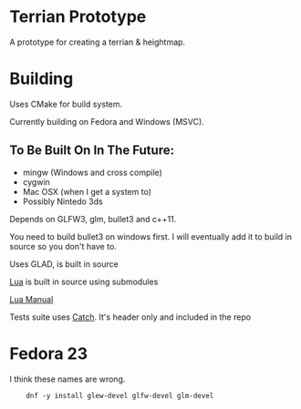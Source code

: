 # Terrian Prototype
A prototype for creating a terrian &amp; heightmap.

# Building
Uses CMake for build system.

Currently building on Fedora and Windows (MSVC).

## To Be Built On In The Future:
- mingw (Windows and cross compile)
- cygwin
- Mac OSX (when I get a system to)
- Possibly Nintedo 3ds

Depends on GLFW3, glm, bullet3 and c++11.

You need to build bullet3 on windows first. I will eventually add it to build in source so you don't have to.

Uses GLAD, is built in source

[Lua](https://github.com/LuaDist/lua/tree/5.2.4) is built in source using submodules

[Lua Manual](https://www.lua.org/manual/5.2/)

Tests suite uses [Catch](https://github.com/philsquared/Catch/tree/v1.2.1). It's header only and included in the repo

# Fedora 23
I think these names are wrong.

		dnf -y install glew-devel glfw-devel glm-devel
